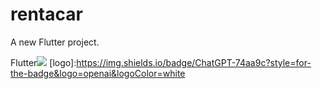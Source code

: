 # rentacar

A new Flutter project.

Flutter<img src="{https://img.shields.io/badge/ChatGPT-74aa9c?style=for-the-badge&logo=openai&logoColor=white}" />
[logo]:https://img.shields.io/badge/ChatGPT-74aa9c?style=for-the-badge&logo=openai&logoColor=white
